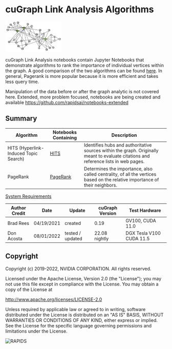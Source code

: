 
# cuGraph Link Analysis Algorithms

<img src="../../img/zachary_graph_pagerank.png" width="35%"/>

cuGraph Link Analysis notebooks contain Jupyter Notebooks that demonstrate algorithms to rank the importance of individual vertices within the graph. A good comparison of the two algorithms can be found [here](https://www.ijert.org/research/comparative-analysis-of-pagerank-and-hits-algorithms-IJERTV1IS8530.pdf).
In general, Pagerank is more popular because it is more efficient and takes less query time. 

Manipulation of the data before or after the graph analytic is not covered here.   Extended, more problem focused, notebooks are being created and available https://github.com/rapidsai/notebooks-extended

## Summary

|Algorithm          |Notebooks Containing                                                     |Description                                                  |
| --------------- | ------------------------------------------------------------ | ------------------------------------------------------------ |
|HITS (Hyperlink-Induced Topic Search)  | [HITS](HITS.ipynb)   | Identifies hubs and authoritative sources within the graph. Originally meant to evaluate citations and reference lists in web pages. |
|PageRank | [PageRank](Pagerank.ipynb)               |Determines the importance, also called centrality, of all the vertices based on the relative importance of their neighbors.|


[System Requirements](../../README.md#requirements)

| Author Credit |    Date    |  Update          | cuGraph Version |  Test Hardware |
| --------------|------------|------------------|-----------------|----------------|
| Brad Rees     | 04/19/2021 | created          | 0.19            | GV100, CUDA 11.0
| Don Acosta    | 08/01/2022 | tested / updated | 22.08 nightly   | DGX Tesla V100 CUDA 11.5

## Copyright

Copyright (c) 2019-2022, NVIDIA CORPORATION.  All rights reserved.

Licensed under the Apache License, Version 2.0 (the "License");  you may not use this file except in compliance with the License.  You may obtain a copy of the License at

http://www.apache.org/licenses/LICENSE-2.0 

Unless required by applicable law or agreed to in writing, software distributed under the License is distributed on an "AS IS" BASIS, WITHOUT WARRANTIES OR CONDITIONS OF ANY KIND, either express or implied.  See the License for the specific language governing permissions and limitations under the License.

![RAPIDS](../../img/rapids_logo.png)
